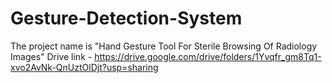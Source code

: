# Gesture-Detection-System

The project name is "Hand Gesture Tool For Sterile Browsing Of Radiology Images"
Drive link - 
https://drive.google.com/drive/folders/1Yvqfr_gm8Tq1-xvo2AvNk-QnUztOlDjt?usp=sharing